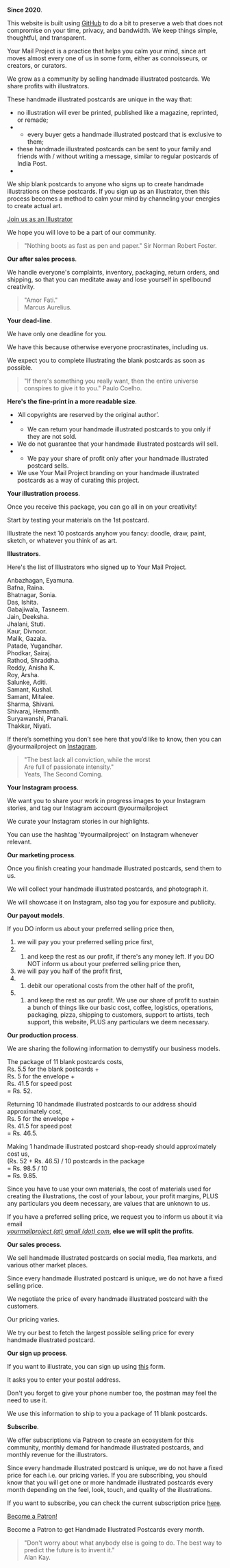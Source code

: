 **Since 2020**.

This website is built using <a href="https://www.github.com/kvshvlin" target="_blank">GitHub</a> to do a bit to preserve a web that does not compromise on your time, privacy, and bandwidth. We keep things simple, thoughtful, and transparent.

Your Mail Project is a practice that helps you calm your mind, since art moves almost every one of us in some form, either as connoisseurs, or creators, or curators.

We grow as a community by selling handmade illustrated postcards. We share profits with illustrators.

These handmade illustrated postcards are unique in the way that:
- no illustration will ever be printed, published like a magazine, reprinted, or remade;
- - every buyer gets a handmade illustrated postcard that is exclusive to them;
- these handmade illustrated postcards can be sent to your family and friends with / without writing a message, similar to regular postcards of India Post.
- 
We ship blank postcards to anyone who signs up to create handmade illustrations on these postcards. If you sign up as an illustrator, then this process becomes a method to calm your mind by channeling your energies to create actual art.

<div class="roadmap-spacer-1"></div>

<p>
<a class="btn" href="https://yourmailproject.typeform.com/to/krhWpQJZ" target="_blank">Join us as an Illustrator</a><br>
</p>

<div class="roadmap-spacer-2"></div>

We hope you will love to be a part of our community.

> "Nothing boots as fast as pen and paper."
> Sir Norman Robert Foster.

**Our after sales process**.

We handle everyone's complaints, inventory, packaging, return orders, and shipping, so that you can meditate away and lose yourself in spellbound creativity.

> "Amor Fati."  
> Marcus Aurelius.

**Your dead-line**.

We have only one deadline for you.

We have this because otherwise everyone procrastinates, including us.

We expect you to complete illustrating the blank postcards as soon as possible.

> "If there's something you really want, then the entire universe conspires to give it to you."
> Paulo Coelho.

**Here's the fine-print in a more readable size**.

- ‘All copyrights are reserved by the original author’.
- - We can return your handmade illustrated postcards to you only if they are not sold.
- We do not guarantee that your handmade illustrated postcards will sell.
- - We pay your share of profit only after your handmade illustrated postcard sells.
- We use Your Mail Project branding on your handmade illustrated postcards as a way of curating this project.

**Your illustration process**.

Once you receive this package, you can go all in on your creativity!

Start by testing your materials on the 1st postcard.

Illustrate the next 10 postcards anyhow you fancy: doodle, draw, paint, sketch, or whatever you think of as art.

**Illustrators**.

Here's the list of Illustrators who signed up to Your Mail Project.

Anbazhagan, Eyamuna.  
Bafna, Raina.  
Bhatnagar, Sonia.  
Das, Ishita.  
Gabajiwala, Tasneem.  
Jain, Deeksha.  
Jhalani, Stuti.  
Kaur, Divnoor.  
Malik, Gazala.  
Patade, Yugandhar.  
Phodkar, Sairaj.  
Rathod, Shraddha.  
Reddy, Anisha K.  
Roy, Arsha.  
Salunke, Aditi.  
Samant, Kushal.  
Samant, Mitalee.  
Sharma, Shivani.  
Shivaraj, Hemanth.  
Suryawanshi, Pranali.  
Thakkar, Niyati.

If there’s something you don’t see here that you’d like to know, then you can @yourmailproject on <a href="https://www.instagram.com/yourmailproject" target="_blank">Instagram</a>.

> "The best lack all conviction, while the worst  
Are full of passionate intensity."  
> Yeats, The Second Coming.

**Your Instagram process**.

We want you to share your work in progress images to your Instagram stories, and tag our Instagram account @yourmailproject

We curate your Instagram stories in our highlights.

You can use the hashtag '#yourmailproject' on Instagram whenever relevant.

**Our marketing process**.

Once you finish creating your handmade illustrated postcards, send them to us.

We will collect your handmade illustrated postcards, and photograph it.

We will showcase it on Instagram, also tag you for exposure and publicity.

**Our payout models**.

If you DO inform us about your preferred selling price then,
1. we will pay you your preferred selling price first,
2. 1. and keep the rest as our profit, if there's any money left.
If you DO NOT inform us about your preferred selling price then,
1. we will pay you half of the profit first,
2. 1. debit our operational costs from the other half of the profit,
3. 1. and keep the rest as our profit.
We use our share of profit to sustain a bunch of things like our basic cost, coffee, logistics, operations, packaging, pizza, shipping to customers, support to artists, tech support, this website, PLUS any particulars we deem necessary.

**Our production process**.

We are sharing the following information to demystify our business models.

The package of 11 blank postcards costs,  
Rs. 5.5 for the blank postcards +  
Rs. 5 for the envelope +  
Rs. 41.5 for speed post  
= Rs. 52.

Returning 10 handmade illustrated postcards to our address should approximately cost,  
Rs. 5 for the envelope +  
Rs. 41.5 for speed post  
= Rs. 46.5.

Making 1 handmade illustrated postcard shop-ready should approximately cost us,  
(Rs. 52 + Rs. 46.5) / 10 postcards in the package  
= Rs. 98.5 / 10  
= Rs. 9.85.

Since you have to use your own materials, the cost of materials used for creating the illustrations, the cost of your labour, your profit margins, PLUS any particulars you deem necessary, are values that are unknown to us.

If you have a preferred selling price, we request you to inform us about it via email  
[_yourmailproject (at) gmail (dot) com_](mailto:yourmailproject@gmail.com), **else we will split the profits**.

**Our sales process**.

We sell handmade illustrated postcards on social media, flea markets, and various other market places.

Since every handmade illustrated postcard is unique, we do not have a fixed selling price.

We negotiate the price of every handmade illustrated postcard with the customers.

Our pricing varies.

We try our best to fetch the largest possible selling price for every handmade illustrated postcard.

**Our sign up process**.

If you want to illustrate, you can sign up using <a href="https://yourmailproject.typeform.com/to/krhWpQJZ" target="_blank">this</a> form.

It asks you to enter your postal address.

Don't you forget to give your phone number too, the postman may feel the need to use it.

We use this information to ship to you a package of 11 blank postcards.

**Subscribe**.

We offer subscriptions via Patreon to create an ecosystem for this community, monthly demand for handmade illustrated postcards, and monthly revenue for the illustrators.

Since every handmade illustrated postcard is unique, we do not have a fixed price for each i.e. our pricing varies. If you are subscribing, you should know that you will get one or more handmade illustrated postcards every month depending on the feel, look, touch, and quality of the illustrations.

If you want to subscribe, you can check the current subscription price <a href="https://www.patreon.com/yourmailproject?fan_landing=true" target="_blank">here</a>.

<div class="roadmap-spacer-1"></div>

<p>
<a class="btn" href="https://www.patreon.com/yourmailproject?fan_landing=true" target="_blank">Become a Patron!</a><br>
</p>

<div class="roadmap-spacer-2"></div>

Become a Patron to get Handmade Illustrated Postcards every month.

> "Don't worry about what anybody else is going to do. The best way to predict the future is to invent it."  
> Alan Kay.

